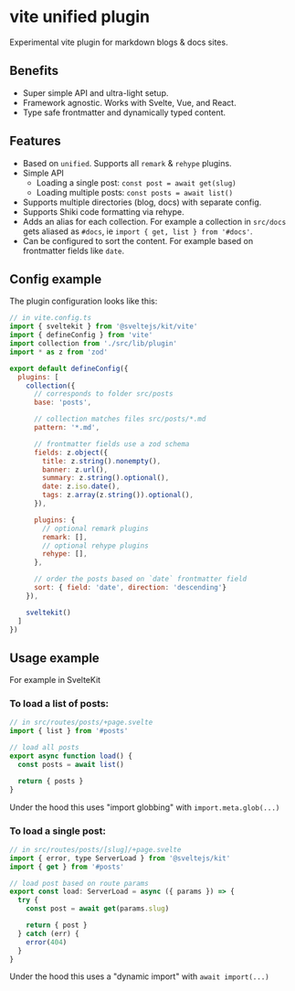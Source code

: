 # vite unified plugin

Experimental vite plugin for markdown blogs & docs sites.

## Benefits

- Super simple API and ultra-light setup.
- Framework agnostic. Works with Svelte, Vue, and React.
- Type safe frontmatter and dynamically typed content.

## Features

- Based on `unified`. Supports all `remark` & `rehype` plugins.
- Simple API
  - Loading a single post: `const post = await get(slug)`
  - Loading multiple posts: `const posts = await list()`
- Supports multiple directories (blog, docs) with separate config.
- Supports Shiki code formatting via rehype.
- Adds an alias for each collection. For example a collection in `src/docs` gets aliased as `#docs`, ie `import { get, list } from '#docs'`.
- Can be configured to sort the content. For example based on frontmatter fields like `date`.

## Config example

The plugin configuration looks like this:

```javascript
// in vite.config.ts
import { sveltekit } from '@sveltejs/kit/vite'
import { defineConfig } from 'vite'
import collection from './src/lib/plugin'
import * as z from 'zod'

export default defineConfig({
  plugins: [
    collection({
      // corresponds to folder src/posts
      base: 'posts',

      // collection matches files src/posts/*.md
      pattern: '*.md',

      // frontmatter fields use a zod schema
      fields: z.object({
        title: z.string().nonempty(),
        banner: z.url(),
        summary: z.string().optional(),
        date: z.iso.date(),
        tags: z.array(z.string()).optional(),
      }),

      plugins: {
        // optional remark plugins
        remark: [],
        // optional rehype plugins
        rehype: [],
      },

      // order the posts based on `date` frontmatter field
      sort: { field: 'date', direction: 'descending'}
    }),

    sveltekit()
  ]
})
```

## Usage example

For example in SvelteKit

### To load a list of posts:

```javascript
// in src/routes/posts/+page.svelte
import { list } from '#posts'

// load all posts
export async function load() {
  const posts = await list()

  return { posts }
}
```

Under the hood this uses "import globbing" with `import.meta.glob(...)`

### To load a single post:

```javascript
// in src/routes/posts/[slug]/+page.svelte
import { error, type ServerLoad } from '@sveltejs/kit'
import { get } from '#posts'

// load post based on route params
export const load: ServerLoad = async ({ params }) => {
  try {
    const post = await get(params.slug)

    return { post }
  } catch (err) {
    error(404)
  }
}
```

Under the hood this uses a "dynamic import" with `await import(...)`
